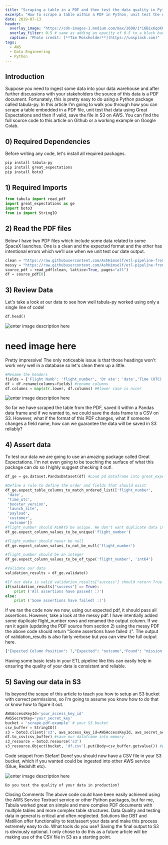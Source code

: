 ```yaml
---
title: "Scraping a table in a PDF and then test the data quality in Python"
excerpt: "How to scrape a table within a PDF in Python, unit test the data for quality and then upload it to S3."
date: 2019-07-13
header:
  overlay_image: "https://cdn-images-1.medium.com/max/1600/1*i6Bix6qoKU0ZMdLDVfA3ww.jpeg"
  overlay_filter: 0.5 # same as adding an opacity of 0.5 to a black background
  caption: "Photo credit: [**Tim Mossholder**](https://unsplash.com)"
tags:
  - AWS
  - Data Engineering
  - Python
---
```


## Introduction

Suppose you need to ingest some data into your data warehouse and after further discussions with your stakeholders the source of this data is a PDF document. Fortunately, this is pretty easy to do using a Python package called tabula-py. In this article I'm going to walk you through how you can scrape a table embedded in a PDF file, unit test that data using Great Expectations and then if valid, save the file in S3 on AWS. You can find the full source code to this article on Github or a working example on Google Colab.

## 0) Required Dependencies

Before writing any code, let's install all required packages.

```python
pip install tabula-py
pip install great_expectations
pip install boto3
```

## 1) Required Imports

```python
from tabula import read_pdf
import great_expectations as ge
import boto3
from io import StringIO
```

## 2) Read the PDF files

Below I have two PDF files which include some data related to some SpaceX launches. One is a clean and the expected format and the other has intentional errors which we'll use when we unit test our date output.

```python
clean = "https://raw.githubusercontent.com/AshHimself/etl-pipeline-from-pdf/master/spacex_launch_data.pdf"
messy = "https://raw.githubusercontent.com/AshHimself/etl-pipeline-from-pdf/master/spacex_launch_mess_data.pdf"
source_pdf = read_pdf(clean, lattice=True, pages="all")
df = source_pdf[0]
```

## 3) Review Data

Let's take a look at our data to see how well tabula-py worked using only a single line of code!

```python
df.head()
```

![enter image description here](https://cdn-images-1.medium.com/max/1600/1*0GWeY1pJ2IRuxNIlB8hMiw.png)

# need image here

Pretty impressive! The only noticeable issue is that those headings won't work very well in a database so let's clean them up a little.

```python
#Rename the headers
fields = {'Flight Numb': 'flight_number', 'Dr ate': 'date','Time (UTC)': 'time_utc','Booster Ver':'booster_version','iLoanunch Site':'launch_site'}
df = df.rename(columns=fields) #rename columns
df.columns = map(str.lower, df.columns) ##lower case is nicer
```

![enter image description here](https://cdn-images-1.medium.com/max/1600/1*nM7KVrV6IXs1d8pP6kU2ag.png)

So far we have scraped the table from the PDF, saved it within a Pandas data frame and if we wanted to, we could save the data frame to a CSV on S3. However, what if the format of this PDF changes, what if someone changes a field name, how can we guarantee the data will be saved in S3 reliably?

## 4) Assert data

To test our data we are going to use an amazing package called Great Expectations. I'm not even going to be touching the surface of what this package can do so I highly suggest checking it out!.

```python
df_ge = ge.dataset.PandasDataset(df) #Load pd dataframe into great_expectations (GE)

#Define a rule to define the order and fields that should exist
df_ge.expect_table_columns_to_match_ordered_list(['flight_number',
 'date',
 'time_utc',
 'booster_version',
 'launch_site',
 'payload',
 'customer',
 'outcome'])
#flight_number should ALWAYS be unique. We don't want duplicate data in our warehouse
df_ge.expect_column_values_to_be_unique('flight_number')

#flight_number should never be null
df_ge.expect_column_values_to_not_be_null('flight_number')

#flight_number should be an integer
df_ge.expect_column_values_to_be_of_type('flight_number', 'int64')

#Validate our data
validation_results = df_ge.validate()

#If our data is valid validation_results["success"] should return True
if(validation_results["success"] == True):
    print ('All assertions have passed! :)')
else:
    print ('Some assertions have failed! :(')
```

If we ran the code now we now, using our expected pdf, it should pass all assertions. However, take a look at the messy pdf. I have intentially added some duplicate flight_number rows and renamed the output column. If we ran it again (updating the PDF source from section 2) using the messy PDF the above code should return "Some assertions have failed :(". The output of validation_results is also fairly verbose but you can view the full output here.

```python
{"Expected Column Position": 7,"Expected": "outcome","Found": "mission outcome"}
```

Having some basic tests in your ETL pipeline like this can easily help in ensuring the quality of your data is consistant and reliable.

## 5) Saving our data in S3

Its beyond the scope of this article to teach you how to setup an S3 bucket with correct permissions, so i'm going to assume you know how to do that or know how to figure it out.

```python
AWSAccessKeyId='your_access_key_id'
AWSSecretKey='your_secret_key'
bucket = 'scrape-pdf-example' # your S3 bucket
csv_buffer = StringIO()
s3 = boto3.client('s3', aws_access_key_id=AWSAccessKeyId, aws_secret_access_key=AWSSecretKey)
df.to_csv(csv_buffer) #save our dataframe into memory
s3_resource = boto3.resource('s3')
s3_resource.Object(bucket, 'df.csv').put(Body=csv_buffer.getvalue()) #push CSV to S3
```

Code snippet from Stefan!
Done! you should now have a CSV file in your S3 bucket, which if you wanted could be ingested into other AWS service (Glue, Redshift etc).

![enter image description here](https://cdn-images-1.medium.com/max/1600/1*OfjaPa4XOv1DZ4QoEBS7Zg.png)

    Do you test the quality of your data in production?

Closing Comments
The above code could have been easily achieved using the AWS Service Textract service or other Python packages, but for me, Tabula worked great on simple and more complex PDF documents with multiple tables and more complex table structures.
Data Quality and testing data in general is critical and often neglected. Solutions like DBT and Matillion offer functionality to test/assert your data and make this process extremely easy to do. What tools do you use?
Saving the final output to S3 is obviously optional. I only chose to do this as a future article will be making use of the CSV file in S3 as a starting point.
